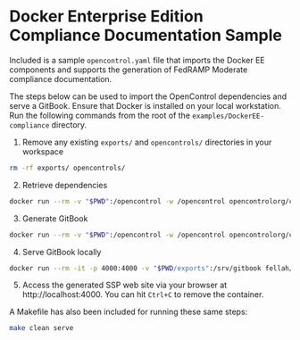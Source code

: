 # Docker Enterprise Edition Compliance Documentation Sample

Included is a sample `opencontrol.yaml` file that imports the Docker EE components and supports the generation of FedRAMP Moderate compliance documentation.

The steps below can be used to import the OpenControl dependencies and serve a GitBook. Ensure that Docker is installed on your local workstation. Run the following commands from the root of the `examples/DockerEE-compliance` directory.

1. Remove any existing `exports/` and `opencontrols/` directories in your workspace

```sh
rm -rf exports/ opencontrols/
```

2. Retrieve dependencies

```sh
docker run --rm -v "$PWD":/opencontrol -w /opencontrol opencontrolorg/compliance-masonry get
```

3. Generate GitBook

```sh
docker run --rm -v "$PWD":/opencontrol -w /opencontrol opencontrolorg/compliance-masonry docs gitbook FedRAMP-moderate
```

4. Serve GitBook locally

```sh
docker run --rm -it -p 4000:4000 -v "$PWD/exports":/srv/gitbook fellah/gitbook:2.6.7
```

5. Access the generated SSP web site via your browser at http://localhost:4000. You can hit `Ctrl+C` to remove the container.

A Makefile has also been included for running these same steps:

```sh
make clean serve
```